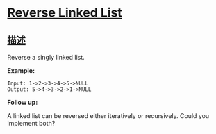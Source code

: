 # [Reverse Linked List](https://leetcode.com/problems/reverse-linked-list/description/)

## [描述](https://leetcode.com/problems/reverse-linked-list/description/)

Reverse a singly linked list.

**Example:**

```text
Input: 1->2->3->4->5->NULL
Output: 5->4->3->2->1->NULL
```

**Follow up:**

A linked list can be reversed either iteratively or recursively. Could you implement both?